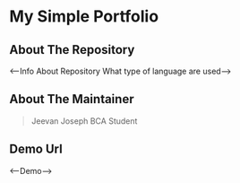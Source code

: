 # My Simple Portfolio

## About The Repository

<--Info About Repository What type of language are used-->

## About The Maintainer

> Jeevan Joseph
> BCA Student

## Demo Url

<--Demo-->